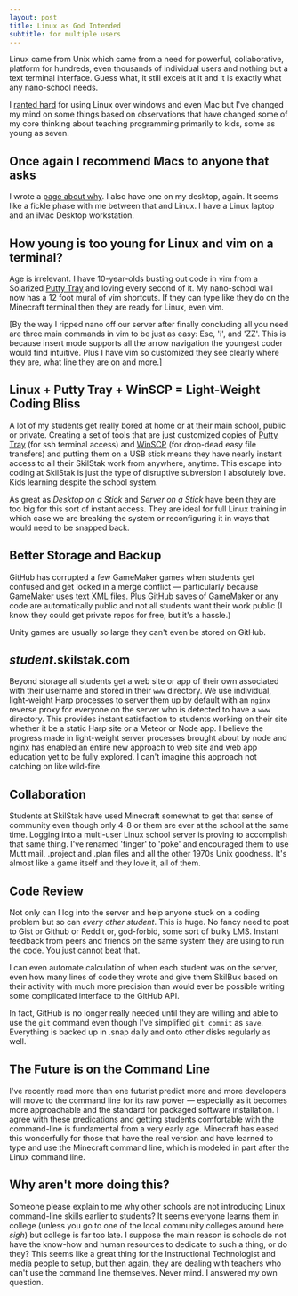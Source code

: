 ```yaml
---
layout: post
title: Linux as God Intended
subtitle: for multiple users
---
```


Linux came from Unix which came from a need for powerful, collaborative,
platform for hundreds, even thousands of individual users and nothing
but a text terminal interface. Guess what, it still excels at it
and it is exactly what any nano-school needs.

I [ranted hard](http://robs.io/use-linux) for using Linux over
windows and even Mac but I've changed my mind on some things based on
observations that have changed some of my core thinking about teaching
programming primarily to kids, some as young as seven.

## Once again I recommend Macs to anyone that asks

I wrote a [page about why](http://robs.io/buyers-guide). I also
have one on my desktop, again. It seems like a fickle phase with
me between that and Linux. I have a Linux laptop and an iMac Desktop
workstation.

## How young is too young for Linux and vim on a terminal? 

Age is irrelevant. I have 10-year-olds busting out code in vim from
a Solarized [Putty Tray](https://puttytray.goeswhere.com/) and
loving every second of it. My nano-school wall now has a 12 foot
mural of vim shortcuts. If they can type like they do on
the Minecraft terminal then they are ready for Linux, even vim. 

[By the way I ripped nano off our server after finally concluding
all you need are three main commands in vim to be just as easy:
Esc, 'i', and 'ZZ'. This is because insert mode supports all the
arrow navigation the youngest coder would find intuitive. Plus I
have vim so customized they see clearly where they are, what line
they are on and more.]

## Linux + Putty Tray + WinSCP = Light-Weight Coding Bliss

A lot of my students get really bored at home or at their main
school, public or private. Creating a set of tools that are just
customized copies of [Putty Tray](https://puttytray.goeswhere.com/)
(for ssh terminal access) and [WinSCP](http://winscp.net/eng/index.php)
(for drop-dead easy file transfers) and putting them on a USB stick
means they have nearly instant access to all their SkilStak work
from anywhere, anytime. This escape into coding at SkilStak is just
the type of disruptive subversion I absolutely love. Kids learning
despite the school system.

As great as *Desktop on a Stick* and *Server on a Stick* have been
they are too big for this sort of instant access. They are ideal
for full Linux training in which case we are breaking the system
or reconfiguring it in ways that would need to be snapped back.

## Better Storage and Backup

GitHub has corrupted a few GameMaker games when students get confused
and get locked in a merge conflict &mdash; particularly because
GameMaker uses text XML files. Plus GitHub saves of GameMaker or
any code are automatically public and not all students want their
work public (I know they could get private repos for free, but it's
a hassle.)

Unity games are usually so large they can't even be stored on
GitHub.

## *student*.skilstak.com

Beyond storage all students get a web site or app of their own
associated with their username and stored in their `www` directory.
We use individual, light-weight Harp processes to server them up
by default with an `nginx` reverse proxy for everyone on the server
who is detected to have a `www` directory. This provides instant
satisfaction to students working on their site whether it be a
static Harp site or a Meteor or Node app. I believe the progress
made in light-weight server processes brought about by node and
nginx has enabled an entire new approach to web site and web app
education yet to be fully explored. I can't imagine this approach
not catching on like wild-fire.

## Collaboration

Students at SkilStak have used Minecraft somewhat to get that sense
of community even though only 4-8 or them are ever at the school
at the same time. Logging into a multi-user Linux school server is
proving to accomplish that same thing. I've renamed 'finger' to
'poke' and encouraged them to use Mutt mail, .project and .plan
files and all the other 1970s Unix goodness. It's almost like a
game itself and they love it, all of them.

## Code Review

Not only can I log into the server and help anyone stuck on a coding
problem but so can *every other student*. This is huge. No fancy
need to post to Gist or Github or Reddit or, god-forbid, some sort
of bulky LMS. Instant feedback from peers and friends on the same
system they are using to run the code. You just cannot beat that.

I can even automate calculation of when each student was on the
server, even how many lines of code they wrote and give them SkilBux
based on their activity with much more precision than would ever
be possible writing some complicated interface to the GitHub API.

In fact, GitHub is no longer really needed until they are willing
and able to use the `git` command even though I've simplified `git
commit` as `save`. Everything is backed up in .snap daily and onto
other disks regularly as well.

## The Future is on the Command Line

I've recently read more than one futurist predict more and more
developers will move to the command line for its raw power &mdash;
especially as it becomes more approachable and the standard for
packaged software installation. I agree with these predications and
getting students comfortable with the command-line is fundamental
from a very early age. Minecraft has eased this wonderfully for
those that have the real version and have learned to type and use
the Minecraft command line, which is modeled in part after the Linux
command line.

## Why aren't more doing this?

Someone please explain to me why other schools are not introducing
Linux command-line skills earlier to students? It seems everyone
learns them in college (unless you go to one of the local community
colleges around here *sigh*) but college is far too late. I suppose
the main reason is schools do not have the know-how and human
resources to dedicate to such a thing, or do they? This seems like
a great thing for the Instructional Technologist and media people
to setup, but then again, they are dealing with teachers who can't
use the command line themselves. Never mind. I answered my
own question.
